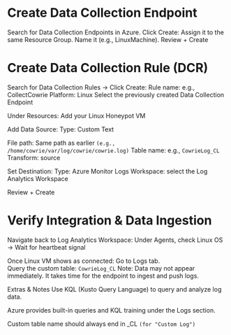 # Create Data Collection Endpoint
  
  Search for Data Collection Endpoints in Azure.
  Click Create:  Assign it to the same Resource Group.
  Name it (e.g., LinuxMachine). Review + Create

# Create Data Collection Rule (DCR)
  Search for Data Collection Rules → Click Create:
  Rule name: e.g., CollectCowrie Platform: Linux
  Select the previously created Data Collection Endpoint
  
  Under Resources:  Add your Linux Honeypot VM

  Add Data Source:
  Type: Custom Text
	
  File path: Same path as earlier ``(e.g., /home/cowrie/var/log/cowrie/cowrie.log)``
  Table name: e.g., ``CowrieLog_CL``
  Transform: source
	
  Set Destination: Type: Azure Monitor Logs   Workspace: select the Log Analytics Workspace

  Review + Create

# Verify Integration & Data Ingestion

  Navigate back to Log Analytics Workspace:  Under Agents, check Linux OS → Wait for heartbeat signal
 
  Once Linux VM shows as connected: Go to Logs tab.  
  Query the custom table: ```CowrieLog_CL```
  Note: Data may not appear immediately. It takes time for the endpoint to ingest and push logs.

  Extras & Notes
  Use KQL (Kusto Query Language) to query and analyze log data.
  
  Azure provides built-in queries and KQL training under the Logs section.
  
  Custom table name should always end in _CL ```(for "Custom Log")```
